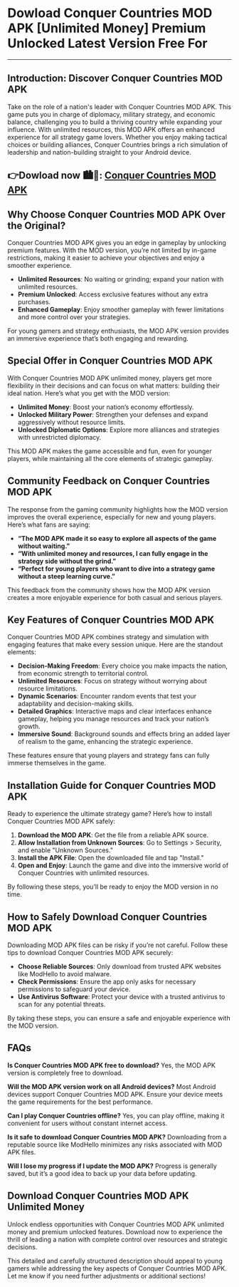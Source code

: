 # Dowload Conquer Countries MOD APK [Unlimited Money] Premium Unlocked Latest Version Free For

---

## Introduction: Discover Conquer Countries MOD APK

Take on the role of a nation's leader with Conquer Countries MOD APK. This game puts you in charge of diplomacy, military strategy, and economic balance, challenging you to build a thriving country while expanding your influence. With unlimited resources, this MOD APK offers an enhanced experience for all strategy game lovers. Whether you enjoy making tactical choices or building alliances, Conquer Countries brings a rich simulation of leadership and nation-building straight to your Android device.



## 👉Dowload now 🏙️🌆: [Conquer Countries MOD APK](https://modhello.com/conquer-countries/)

## Why Choose Conquer Countries MOD APK Over the Original?

Conquer Countries MOD APK gives you an edge in gameplay by unlocking premium features. With the MOD version, you’re not limited by in-game restrictions, making it easier to achieve your objectives and enjoy a smoother experience. 

- **Unlimited Resources**: No waiting or grinding; expand your nation with unlimited resources.
- **Premium Unlocked**: Access exclusive features without any extra purchases.
- **Enhanced Gameplay**: Enjoy smoother gameplay with fewer limitations and more control over your strategies.

For young gamers and strategy enthusiasts, the MOD APK version provides an immersive experience that’s both engaging and rewarding.

## Special Offer in Conquer Countries MOD APK

With Conquer Countries MOD APK unlimited money, players get more flexibility in their decisions and can focus on what matters: building their ideal nation. Here’s what you get with the MOD version:

- **Unlimited Money**: Boost your nation’s economy effortlessly.
- **Unlocked Military Power**: Strengthen your defenses and expand aggressively without resource limits.
- **Unlocked Diplomatic Options**: Explore more alliances and strategies with unrestricted diplomacy.

This MOD APK makes the game accessible and fun, even for younger players, while maintaining all the core elements of strategic gameplay.

## Community Feedback on Conquer Countries MOD APK

The response from the gaming community highlights how the MOD version improves the overall experience, especially for new and young players. Here’s what fans are saying:

- **“The MOD APK made it so easy to explore all aspects of the game without waiting.”**
- **“With unlimited money and resources, I can fully engage in the strategy side without the grind.”**
- **“Perfect for young players who want to dive into a strategy game without a steep learning curve.”**

This feedback from the community shows how the MOD APK version creates a more enjoyable experience for both casual and serious players.

## Key Features of Conquer Countries MOD APK

Conquer Countries MOD APK combines strategy and simulation with engaging features that make every session unique. Here are the standout elements:

- **Decision-Making Freedom**: Every choice you make impacts the nation, from economic strength to territorial control.
- **Unlimited Resources**: Focus on strategy without worrying about resource limitations.
- **Dynamic Scenarios**: Encounter random events that test your adaptability and decision-making skills.
- **Detailed Graphics**: Interactive maps and clear interfaces enhance gameplay, helping you manage resources and track your nation’s growth.
- **Immersive Sound**: Background sounds and effects bring an added layer of realism to the game, enhancing the strategic experience.

These features ensure that young players and strategy fans can fully immerse themselves in the game.

## Installation Guide for Conquer Countries MOD APK

Ready to experience the ultimate strategy game? Here’s how to install Conquer Countries MOD APK safely:

1. **Download the MOD APK**: Get the file from a reliable APK source.
2. **Allow Installation from Unknown Sources**: Go to Settings > Security, and enable "Unknown Sources."
3. **Install the APK File**: Open the downloaded file and tap "Install."
4. **Open and Enjoy**: Launch the game and dive into the immersive world of Conquer Countries with unlimited resources.

By following these steps, you’ll be ready to enjoy the MOD version in no time.

## How to Safely Download Conquer Countries MOD APK

Downloading MOD APK files can be risky if you’re not careful. Follow these tips to download Conquer Countries MOD APK securely:

- **Choose Reliable Sources**: Only download from trusted APK websites like ModHello to avoid malware.
- **Check Permissions**: Ensure the app only asks for necessary permissions to safeguard your device.
- **Use Antivirus Software**: Protect your device with a trusted antivirus to scan for any potential threats.
  
By taking these steps, you can ensure a safe and enjoyable experience with the MOD version.

## FAQs

**Is Conquer Countries MOD APK free to download?**
Yes, the MOD APK version is completely free to download.

**Will the MOD APK version work on all Android devices?**
Most Android devices support Conquer Countries MOD APK. Ensure your device meets the game requirements for the best performance.

**Can I play Conquer Countries offline?**
Yes, you can play offline, making it convenient for users without constant internet access.

**Is it safe to download Conquer Countries MOD APK?**
Downloading from a reputable source like ModHello minimizes any risks associated with MOD APK files.

**Will I lose my progress if I update the MOD APK?**
Progress is generally saved, but it’s a good idea to back up your data before updating.

## Download Conquer Countries MOD APK Unlimited Money

Unlock endless opportunities with Conquer Countries MOD APK unlimited money and premium unlocked features. Download now to experience the thrill of leading a nation with complete control over resources and strategic decisions.

This detailed and carefully structured description should appeal to young gamers while addressing the key aspects of Conquer Countries MOD APK. Let me know if you need further adjustments or additional sections!
